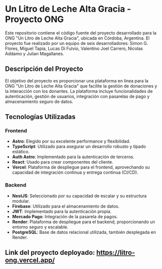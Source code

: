 # Un Litro de Leche Alta Gracia - Proyecto ONG

Este repositorio contiene el código fuente del proyecto desarrollado para la ONG "Un Litro de Leche Alta Gracia", ubicada en Córdoba, Argentina. El proyecto fue realizado por un equipo de seis desarrolladores: Simon G. Flores, Miguel Tapia, Lucas Di Fulvio, Valentino Joel Carrero, Nicolas Addamo y Julian Magallanes.

## Descripción del Proyecto

El objetivo del proyecto es proporcionar una plataforma en línea para la ONG "Un Litro de Leche Alta Gracia" que facilite la gestión de donaciones y la interacción con los donantes. La plataforma incluye funcionalidades de autenticación, gestión de usuarios, integración con pasarelas de pago y almacenamiento seguro de datos.

## Tecnologías Utilizadas

### Frontend

- **Astro**: Elegido por su excelente performance y flexibilidad.
- **TypeScript**: Utilizado para asegurar un desarrollo robusto y tipado estático.
- **Auth Astro**: Implementado para la autenticación de terceros.
- **React**: Usado para crear componentes del cliente.
- **Vercel**: Plataforma de despliegue para el frontend, aprovechando su capacidad de integración continua y entrega continua (CI/CD).

### Backend

- **NestJS**: Seleccionado por su capacidad de escalar y su estructura modular.
- **Firebase**: Utilizado para el almacenamiento de datos.
- **JWT**: Implementado para la autenticación propia.
- **Mercado Pago**: Integración de la pasarela de pagos.
- **Render**: Plataforma de despliegue para el backend, proporcionando un entorno seguro y escalable.
- **PostgreSQL**: Base de datos relacional utilizada, también desplegada en Render.

## Link del proyecto deployado: https://litro-ong.vercel.app/